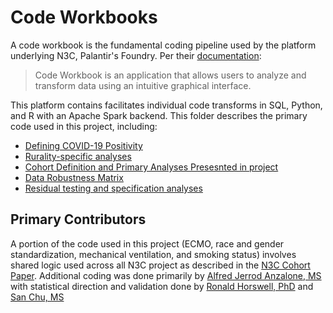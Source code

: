 # Code Workbooks
A code workbook is the fundamental coding pipeline used by the platform underlying N3C, Palantir's Foundry. Per their [documentation](https://unite.nih.gov/workspace/documentation/product/code-workbook/overview):

>Code Workbook is an application that allows users to analyze and transform data using an intuitive graphical interface.

This platform contains facilitates individual code transforms in SQL, Python, and R with an Apache Spark backend. This folder describes the primary code used in this project, including: 

 - [Defining COVID-19 Positivity](https://github.com/National-COVID-Cohort-Collaborative/CS-Rural-Health/tree/main/rural-mortality-and-hospitalization/code-workbook/Get-COVID-Positive-Patients)
 - [Rurality-specific analyses](https://github.com/National-COVID-Cohort-Collaborative/CS-Rural-Health/tree/main/rural-mortality-and-hospitalization/code-workbook/preliminary_analysis_rurality)
 - [Cohort Definition and Primary Analyses Presesnted in project](https://github.com/National-COVID-Cohort-Collaborative/CS-Rural-Health/tree/main/rural-mortality-and-hospitalization/code-workbook/Summary_table)
 - [Data Robustness Matrix](https://github.com/National-COVID-Cohort-Collaborative/CS-Rural-Health/tree/main/rural-mortality-and-hospitalization/code-workbook/Site-Quality-Checks)
 - [Residual testing and specification analyses](https://github.com/National-COVID-Cohort-Collaborative/CS-Rural-Health/tree/main/rural-mortality-and-hospitalization/code-workbook/Residuals-Analysis-Mortality_i_rural)

## Primary Contributors
A portion of the code used in this project (ECMO, race and gender standardization, mechanical ventilation, and smoking status) involves shared logic used across all N3C project as described in the [N3C Cohort Paper](https://www.medrxiv.org/content/10.1101/2021.01.12.21249511v3.full-text). Additional coding was done primarily by 
[Alfred Jerrod Anzalone, MS](https://www.unmc.edu/bmi/current-students/student-bios/anzalone-jerrod-bio.html) with statistical direction and validation done by [Ronald Horswell, PhD](https://lbrn.t-bio.info/our_team/dr-ronald-horswell/) and [San Chu, MS](https://www.linkedin.com/in/san-chu-17a6a359)
